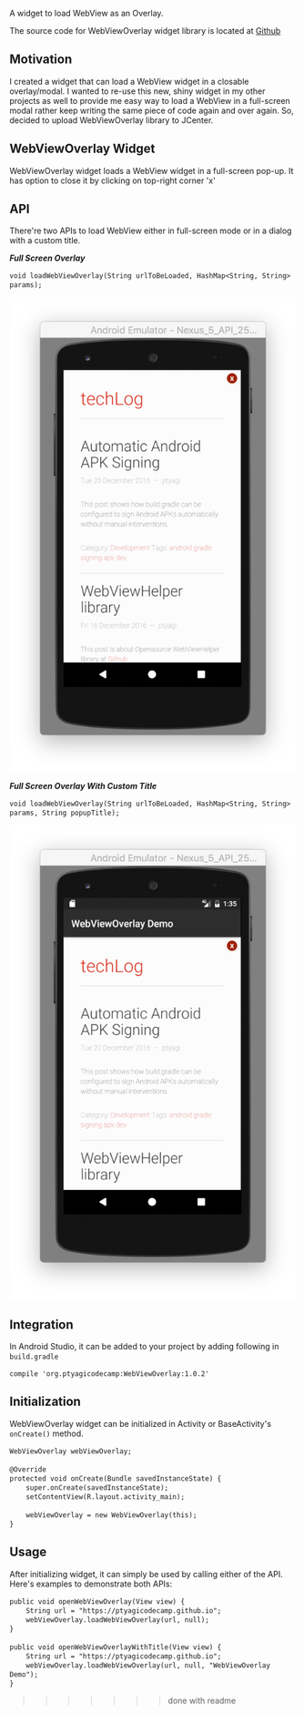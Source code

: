 A widget to load WebView as an Overlay.

The source code for WebViewOverlay widget library is located at [Github](https://github.com/ptyagicodecamp/webview-overlay)

## Motivation
I created a widget that can load a WebView widget in a closable overlay/modal. I wanted to re-use
this new, shiny widget in my other projects as well to provide me easy way to load a WebView in a
full-screen modal rather keep writing the same piece of code again and over again.
So, decided to upload WebViewOverlay library to JCenter.

## WebViewOverlay Widget
WebViewOverlay widget loads a WebView widget in a full-screen pop-up. It has option to close it by
clicking on top-right corner 'x'

## API
There're two APIs to load WebView either in full-screen mode or in a dialog with a custom title.

***Full Screen Overlay***

```
void loadWebViewOverlay(String urlToBeLoaded, HashMap<String, String> params);
```
![Alt Text](./screenshots/OverlayFullScreen.png)

***Full Screen Overlay With Custom Title***

```
void loadWebViewOverlay(String urlToBeLoaded, HashMap<String, String> params, String popupTitle);
```
![Alt Text](./screenshots/OverlayWithTitle.png)

## Integration
In Android Studio, it can be added to your project by adding following in `build.gradle`
```
compile 'org.ptyagicodecamp:WebViewOverlay:1.0.2'
```

## Initialization
WebViewOverlay widget can be initialized in Activity or BaseActivity's `onCreate()` method.
```
WebViewOverlay webViewOverlay;

@Override
protected void onCreate(Bundle savedInstanceState) {
    super.onCreate(savedInstanceState);
    setContentView(R.layout.activity_main);

    webViewOverlay = new WebViewOverlay(this);
}
```

## Usage
After initializing widget, it can simply be used by calling either of the API.
Here's examples to demonstrate both APIs:
```
public void openWebViewOverlay(View view) {
    String url = "https://ptyagicodecamp.github.io";
    webViewOverlay.loadWebViewOverlay(url, null);
}

public void openWebViewOverlayWithTitle(View view) {
    String url = "https://ptyagicodecamp.github.io";
    webViewOverlay.loadWebViewOverlay(url, null, "WebViewOverlay Demo");
}
```
>>>>>>> done with readme
